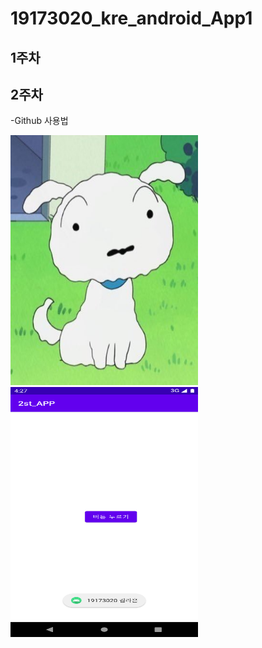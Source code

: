 # 19173020_kre_android_App1

## 1주차

## 2주차
  -Github 사용법
  
<img width="300" height="400" src="./png/dog.jpeg"></img>
<img width="300" height="400" src="./png/19173020_toast message.png"></img>
